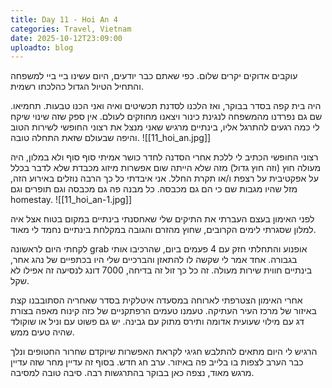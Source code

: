 ```yaml
---
title: Day 11 - Hoi An 4
categories: Travel, Vietnam
date: 2025-10-12T23:09:00
uploadto: blog
---
```

עוקבים אדוקים יקרים שלום. כפי שאתם כבר יודעים, היום עשינו ביי ביי למשפחה והתחיל הטיול הגדול כהלכתו רשמית.

היה בית קפה בסדר בבוקר, ואז הלכנו לסדנת תכשיטים ואיה ואני הכנו טבעות. תחמיאו. שם גם נפרדנו מהמשפחה לנגינת כינור ויצאנו מחוזקים לעולם. אין ספק שזה שינוי שיקח לי כמה רגעים להתרגל אליו, בינתיים מרגיש שאני מנצל את רצוני החופשי לשירות הטוב והיפה שבעולם שזאת התחלה טובה.
![[11_hoi_an.jpg]]

רצוני החופשי הכתיב לי ללכת אחרי הסדנה לחדר כושר אמיתי סוף סוף ולא במלון, היה מעולה חוץ (וזה חוץ גדול) מזה שלא הייתה שום אפשרות מיזוג מכבדת שלא לדבר בכלל על אפקטיבית על רצפת ו/או תקרת החלל. אני איבדתי כל כך הרבה נוזלים באירוע הזה, מזל שהיו מגבות שם כי הם גם מכבסה. כל מבנה פה גם מכבסה וגם תופרים וגם homestay.
![[11_hoi_an-1.jpg]]

לפני האימון בעצם העברתי את התיקים שלי שאחסנתי בינתיים במקום בטוח אצל איה למלון שסגרתי לימים הקרובים, שחוץ מהזרם והגובה במקלחת בינתיים נחמד לי מאוד.

לקחתי היום לראשונה grab אופנוע והתחלתי חזק עם 4 פעמים ביום, שהרכיבו אותי בגבורה. אחד אמר לי שקשה לו להתאזן והברכיים שלי היו בכתפיים של נהג אחר, בינתיים חווית שירות מעולה. זה כל כך זול זה בדיחה, 7000 דונג לנסיעה זה אפילו לא שקל.

אחרי האימון הצטרפתי לארוחה במסעדה איטלקית בסדר שאחריה הסתובבנו קצת באיזור של מרכז העיר העתיקה. טעמנו טעמים הרפתקניים של כזה קינוח מאפה בצורת דג עם מילוי שעועית אדומה ותירס מתוק עם גבינה. יש גם פשוט עם וניל או שוקולד שהיה טעים ממש.

הרגיש לי היום מתאים להתלבש חגיגי לקראת האפשרות שיוקדם שחרור החטופים ונלך כבר הערב לצפות בו בלייב פה באיזור. ערב חג חדש. בסוף זה עדיין מחר שזה עדיין מרגש מאוד, נצפה כאן בבוקר בהתרגשות רבה. סיבה טובה למסיבה.
